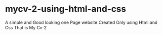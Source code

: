 # mycv-2-using-html-and-css
A simple and Good looking one Page website Created Only using Html and Css That is My Cv-2
